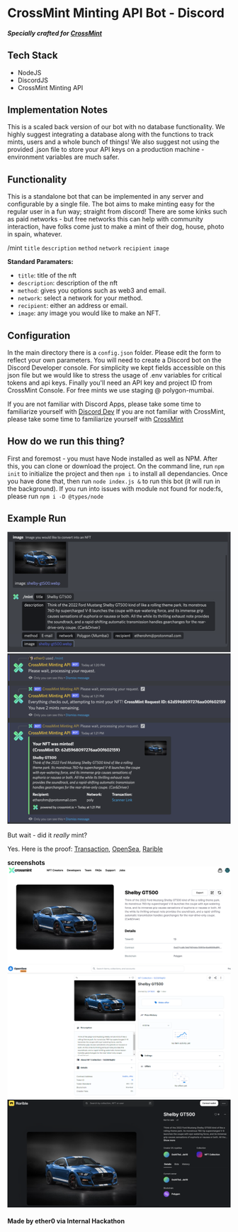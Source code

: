 # CrossMint Minting API Bot - Discord
##### Specially crafted for [CrossMint][crossmint] 


## Tech Stack
- NodeJS
- DiscordJS
- CrossMint Minting API

## Implementation Notes
This is a scaled back version of our bot with no database functionality. We highly suggest integrating a database along with the functions to track mints, users and a whole bunch of things! We also suggest not using the provided .json file to store your API keys on a production machine - environment variables are much safer. 

## Functionality
This is a standalone bot that can be implemented in any server and configurable by a single file. The bot aims to make minting easy for the regular user in a fun way; straight from discord! There are some kinks such as paid networks - but free networks this can help with community interaction, have folks come just to make a mint of their dog, house, photo in spain, whatever. 

/mint `title` `description` `method` `network` `recipient` `image` 

**Standard Paramaters:**
- `title`: title of the nft
- `description`: description of the nft
- `method`: gives you options such as web3 and email.
- `network`: select a network for your method. 
- `recipient`: either an address or email.
- `image`: any image you would like to make an NFT.


## Configuration
In the main directory there is a `config.json` folder. Please edit the form to reflect your own parameters. You will need to create a Discord bot on the Discord Developer console. For simplicity we kept fields accessible on this json file but we would like to stress the usage of .env variables for critical tokens and api keys. Finally you'll need an API key and project ID from CrossMint Console. For free mints we use staging @ polygon-mumbai.

If you are not familiar with Discord Apps, please take some time to familiarize yourself with [Discord Dev][discorddev]
If you are not familiar with CrossMint, please take some time to familiarize yourself with [CrossMint][crossmint] 

## How do we run this thing?
First and foremost - you must have Node installed as well as NPM. After this, you can clone or download the project. On the command line, run `npm init` to initialize the project and then `npm i` to install all dependancies. Once you have done that, then run `node index.js &` to run this bot (it will run in the background). If you run into issues with module not found for node:fs, please run `npm i -D @types/node`


## Example Run
![Valid Slash Command](./images/slash.png)
![NFT Mint Confirmation](./images/confirmation.png)

But wait - did it *really* mint? 


Yes. Here is the proof: [Transaction][transaction], [OpenSea][opensea], [Rarible][rarible]


**screenshots**
![crossmint](./images/crossmintminted.png)
![opensea](./images/openseaminted.png)
![rarible](./images/raribleminted.png)


#### Made by ether0 via Internal Hackathon


   [crossmint]: <https://crossmint.io>
   [discorddev]: <https://discord.com/developers/docs/intro>
   [epoch]: <https://www.epochconverter.com/>
   [opensea]: <https://testnets.opensea.io/assets/mumbai/0xd21ca8c3eb7d04ebc5693e4be8669a8f40214f6c/13>
   [rarible]: <https://testnet.rarible.com/token/polygon/0xd21ca8c3eb7d04ebc5693e4be8669a8f40214f6c:13?tab=details>
   [transaction]: <https://mumbai.polygonscan.com/tx/0x991432b3d67cf07ca701e4a21a75c0a243a5705983ea9b953f7557bdcf833b7b>
